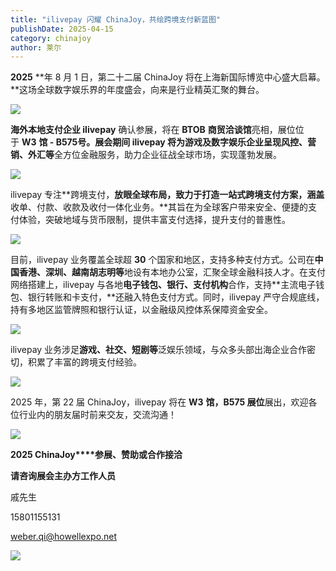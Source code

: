 ```yaml
---
title: "ilivepay 闪耀 ChinaJoy，共绘跨境支付新蓝图"
publishDate: 2025-04-15
category: chinajoy
author: 莱尔
---
```


**2025** **年 8 月 1 日，第二十二届 ChinaJoy 将在上海新国际博览中心盛大启幕。**这场全球数字娱乐界的年度盛会，向来是行业精英汇聚的舞台。

![](https://ec-net-1251389766.cos.ap-shanghai.myqcloud.com/wp-content/uploads/2025/04/20250415111751590.jpeg)

**海外本地支付企业 ilivepay** 确认参展，将在 **BTOB** **商贸洽谈馆**亮相，展位位于 **W3** **馆 - B575号。**展会期间 ilivepay 将为游戏及数字娱乐企业呈现**风控、营销、外汇等**全方位金融服务，助力企业征战全球市场，实现蓬勃发展。

![](https://ec-net-1251389766.cos.ap-shanghai.myqcloud.com/wp-content/uploads/2025/04/20250415111801512.jpeg)

ilivepay 专注**跨境支付，**放眼全球布局，致力于打造一站式跨境支付方案，涵盖**收单、付款、收款及收付一体化业务。**其旨在为全球客户带来安全、便捷的支付体验，突破地域与货币限制，提供丰富支付选择，提升支付的普惠性。

![](https://ec-net-1251389766.cos.ap-shanghai.myqcloud.com/wp-content/uploads/2025/04/20250415111756168.jpeg)

目前，ilivepay 业务覆盖全球超 **30** 个国家和地区，支持多种支付方式。公司在**中国香港、深圳、越南胡志明等**地设有本地办公室，汇聚全球金融科技人才。在支付网络搭建上，ilivepay 与各地**电子钱包、银行、支付机构**合作，支持**主流电子钱包、银行转账和卡支付，**还融入特色支付方式。同时，ilivepay 严守合规底线，持有多地区监管牌照和银行认证，以金融级风控体系保障资金安全。

![](https://ec-net-1251389766.cos.ap-shanghai.myqcloud.com/wp-content/uploads/2025/04/20250415111753873.gif)

ilivepay 业务涉足**游戏、社交、短剧等**泛娱乐领域，与众多头部出海企业合作密切，积累了丰富的跨境支付经验。

![](https://ec-net-1251389766.cos.ap-shanghai.myqcloud.com/wp-content/uploads/2025/04/20250415111758238.gif)

2025 年，第 22 届 ChinaJoy，ilivepay 将在 **W3** **馆，B575 展位**展出，欢迎各位行业内的朋友届时前来交友，交流沟通！

![](https://ec-net-1251389766.cos.ap-shanghai.myqcloud.com/wp-content/uploads/2025/04/20250415112115573.png)

**2025 ChinaJoy****参展、赞助或合作接洽**

**请咨询展会主办方工作人员**

戚先生

15801155131

[weber.qi@howellexpo.net](mailto:weber.qi@howellexpo.net)

![](https://ec-net-1251389766.cos.ap-shanghai.myqcloud.com/wp-content/uploads/2025/04/20250415111800966.jpg)
